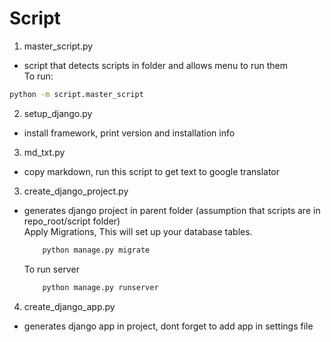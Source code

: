 # Script

1. master_script.py
- script that detects scripts in folder and allows menu to run them  
To run:  
```sh
python -m script.master_script
```
2. setup_django.py
- install framework, print version and installation info
3. md_txt.py
- copy markdown, run this script to get text to google translator
3. create_django_project.py
- generates django project in parent folder (assumption that scripts are in repo_root/script folder)  
    Apply Migrations, This will set up your database tables.
    ```sh
        python manage.py migrate
    ```
    To run server 
    ```sh
        python manage.py runserver
    ```
4. create_django_app.py
- generates django app in project, dont forget to add app in settings file